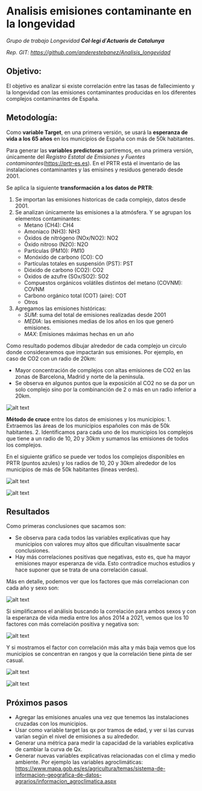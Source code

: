 # Analisis emisiones contaminante en la longevidad
*Grupo de trabajo Longevidad **Col·legi d´Actuaris de Catalunya***

*Rep. GIT: https://github.com/anderestebanez/Analisis_longevidad*

## **Objetivo**:
El objetivo es analizar si existe correlación entre las tasas de fallecimiento y la longevidad con las emisiones contaminantes producidas en los diferentes complejos contaminantes de España.

## **Metodología**:
Como **variable Target**, en una primera versión, se usará la **esperanza de vida a los 65 años** en los municipios de España con más de 50k habitantes.

Para generar las **variables predictoras** partiremos, en una primera versión, únicamente del *Registro Estatal de Emisiones y Fuentes contaminantes*(https://prtr-es.es). En el PRTR está el inventario de las instalaciones contaminantes y las emisines y residuos generado desde 2001.

Se aplica la siguiente **transformación a los datos de PRTR**:
1. Se importan las emisiones historicas de cada complejo, datos desde 2001.
2. Se analizan únicamente las emisiones a la atmósfera. Y se agrupan los elementos contaminantes:
    * Metano (CH4): CH4
    * Amoniaco (NH3): NH3
    * Óxidos de nitrógeno (NOx/NO2): NO2
    * Óxido nitroso (N2O): N2O
    * Partículas (PM10): PM10
    * Monóxido de carbono (CO): CO
    * Partículas totales en suspensión (PST): PST
    * Dióxido de carbono (CO2): CO2
    * Óxidos de azufre (SOx/SO2): SO2
    * Compuestos orgánicos volátiles distintos del metano (COVNM): COVNM
    * Carbono orgánico total (COT) (aire): COT
    * Otros
3. Agregamos las emisiones históricas:
    * *SUM*: suma del total de emisiones realizadas desde 2001
    * *MEDIA*: las emisiones medias de los años en los que generó emisiones.
    * *MAX*: Emisiones máximas hechas en un año

Como resultado podemos dibujar alrededor de cada complejo un circulo donde consideraremos que impactarán sus emisiones. Por ejemplo, en caso de CO2 con un radio de 20km:
* Mayor concentración de complejos con altas emisiones de CO2 en las zonas de Barcelona, Madrid y norte de la peninsula. 
* Se observa en algunos puntos que la exposición al CO2 no se da por un solo complejo sino por la combinanción de 2 o más en un radio inferior a 20km.

![alt text](/imagenes/image.png)  

**Método de cruce** entre los datos de emisiones y los municipios:
    1. Extraemos las áreas de los municipios españoles con más de 50k habitantes.
    2. Identificamos para cada uno de los municipios los complejos que tiene a un radio de 10, 20 y 30km y sumamos las emisiones de todos los complejos. 

En el siguiente gráfico se puede ver todos los complejos disponibles en PRTR (puntos azules) y los radios de 10, 20 y 30km alrededor de los municipios de más de 50k habitantes (lineas verdes).

![alt text](/imagenes/image-2.png)

![alt text](/imagenes/image-3.png)

## **Resultados**

Como primeras conclusiones que sacamos son:
* Se observa para cada todos las variables explicativas que hay municipios con valores muy altos que dificultan visualmente sacar conclusiones.
* Hay más correlaciones positivas que negativas, esto es, que ha mayor emisiones mayor esperanza de vida. Esto contradice muchos estudios y hace suponer que se trata de una correlación casual.

Más en detalle, podemos ver que los factores que más correlacionan con cada año y sexo son:

![alt text](/imagenes/image_corr.png)

Si simplificamos el análisis buscando la correlación para ambos sexos y con la esperanza de vida media entre los años 2014 a 2021, vemos que los 10 factores con más correlación positiva y negativa son:

![alt text](/imagenes/image_corr2.png)

Y si mostramos el factor con correlación más alta y más baja vemos que los municipios se concentran en rangos y que la correlación tiene pinta de ser casual.

![alt text](/imagenes/image-5.png)

![alt text](/imagenes/image-6.png)

## **Próximos pasos**

* Agregar las emisiones anuales una vez que tenemos las instalaciones cruzadas con los municipios.
* Usar como variable target las qx por tramos de edad, y ver si las curvas varían según el nivel de emisiones a su alrededor.
* Generar una métrica para medir la capacidad de la variables explicativa de cambiar la curva de Qx.
* Generar nuevas variables explicativas relacionadas con el clima y medio ambiente. Por ejemplo las variables agroclimáticas: https://www.mapa.gob.es/es/agricultura/temas/sistema-de-informacion-geografica-de-datos-agrarios/informacion_agroclimatica.aspx
